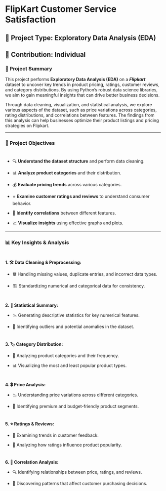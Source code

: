 # FlipKart Customer Service Satisfaction

## 📌 Project Type: Exploratory Data Analysis (EDA)

## 👤 Contribution: Individual


### 📖 Project Summary

This project performs **Exploratory Data Analysis (EDA)** on a ***Flipkart*** dataset to uncover key trends in product pricing, ratings, customer reviews, and category distributions. By using Python’s robust data science libraries, we aim to gain meaningful insights that can drive better business decisions.

Through data cleaning, visualization, and statistical analysis, we explore various aspects of the dataset, such as price variations across categories, rating distributions, and correlations between features. The findings from this analysis can help businesses optimize their product listings and pricing strategies on Flipkart.

---

### 🎯 Project Objectives

#
- 🔍 **Understand the dataset structure** and perform data cleaning.

- 📊 **Analyze product categories** and their distribution.

- 💰 **Evaluate pricing trends** across various categories.

- ⭐ **Examine customer ratings and reviews** to understand consumer behavior.

- 🔗 **Identify correlations** between different features.

- 📈 **Visualize insights** using effective graphs and plots.

---

### 📊 Key Insights & Analysis

#
**1. 🛠 Data Cleaning & Preprocessing:**

  - 🗑️ Handling missing values, duplicate entries, and incorrect data types.

  - 🏗️ Standardizing numerical and categorical data for consistency.

#
**2. 📏 Statistical Summary:**

  - 📉 Generating descriptive statistics for key numerical features.

  - 🚨 Identifying outliers and potential anomalies in the dataset.

#
**3. 🏷️ Category Distribution:**

  - 🔢 Analyzing product categories and their frequency.

  - 📊 Visualizing the most and least popular product types.

#
**4. 💲 Price Analysis:**

  - 📉 Understanding price variations across different categories.

  - 🎯 Identifying premium and budget-friendly product segments.

#
**5. ⭐ Ratings & Reviews:**

  - 📝 Examining trends in customer feedback.

  - 🌟 Analyzing how ratings influence product popularity.

#
**6. 🔗 Correlation Analysis:**

  - 🔍 Identifying relationships between price, ratings, and reviews.

  - 🔬 Discovering patterns that affect customer purchasing decisions.

